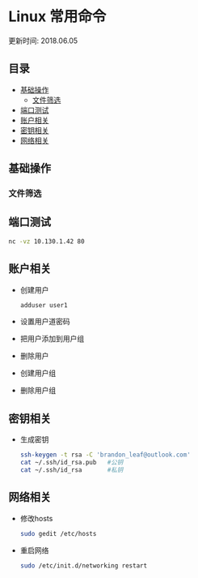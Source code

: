 # Linux 常用命令 
更新时间: 2018.06.05

目录
---

<!-- TOC depthFrom:2 updateOnSave:true -->

- [基础操作](#基础操作)
    - [文件筛选](#文件筛选)
- [端口测试](#端口测试)
- [账户相关](#账户相关)
- [密钥相关](#密钥相关)
- [网络相关](#网络相关)

<!-- /TOC -->


## 基础操作

### 文件筛选


## 端口测试

```sh
nc -vz 10.130.1.42 80
```

## 账户相关

+ 创建用户

    ```sh
    adduser user1
    ```

+ 设置用户道密码

+ 把用户添加到用户组

+ 删除用户

+ 创建用户组

+ 删除用户组

## 密钥相关

+ 生成密钥

    ```sh
    ssh-keygen -t rsa -C 'brandon_leaf@outlook.com'
    cat ~/.ssh/id_rsa.pub   #公钥
    cat ~/.ssh/id_rsa       #私钥
    ```

## 网络相关

+ 修改hosts

    ```sh
    sudo gedit /etc/hosts
    ```
+ 重启网络

    ```sh
    sudo /etc/init.d/networking restart
    ```